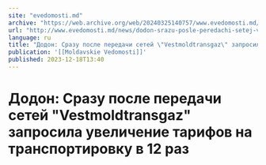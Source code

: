 ```yaml
---
site: "evedomosti.md"
archive: "https://web.archive.org/web/20240325140757/www.evedomosti.md/news/dodon-srazu-posle-peredachi-setej-vestmoldtransgaz-zaprosila"
url: "http://www.evedomosti.md/news/dodon-srazu-posle-peredachi-setej-vestmoldtransgaz-zaprosila"
language: ru
title: "Додон: Сразу после передачи сетей \"Vestmoldtransgaz\" запросила увеличение тарифов на транспортировку в 12 раз"
publication: '[[Moldavskie Vedomosti]]'
published: 2023-12-18T13:40
---
```


# Додон: Сразу после передачи сетей "Vestmoldtransgaz" запросила увеличение тарифов на транспортировку в 12 раз

